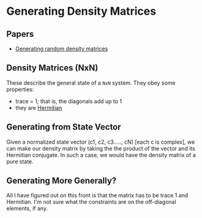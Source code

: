 # Generating Density Matrices
## Papers
* [Generating random density matrices](https://arxiv.org/abs/1010.3570)

## Density Matrices (NxN)
These describe the general state of a `NxN` system. They obey some properties:
* trace = 1; that is, the diagonals add up to 1
* they are [Hermitian](https://en.wikipedia.org/wiki/Hermitian_matrix)


## Generating from State Vector
Given a normalized state vector (c1, c2, c3....., cN) [each c is complex], we can make our density matrix by taking the the product of the vector and its Hermitian conjugate. In such a case, we would have the density matrix of a pure state.

## Generating More Generally?
All I have figured out on this front is that the matrix has to be trace 1 and Hermitian. I'm not sure what the constraints are on the off-diagonal elements, if any.